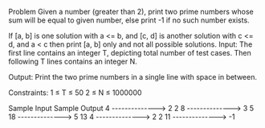 Problem
Given a number (greater than 2), print two prime numbers whose sum will be equal to given number, else print -1 if no such number exists.

If [a, b] is one solution with a <= b, and [c, d] is another solution with c <= d, and a < c then print [a, b] only
and not all possible solutions.
Input:
The first line contains an integer T, depicting total number of test cases. Then following T lines contains an integer N.

Output:
Print the two prime numbers in a single line with space in between.

Constraints:
1 ≤ T ≤ 50
2 ≤ N ≤ 1000000

Sample Input         Sample Output
4       -------------->     2 2
8       -------------->     3 5
18      -------------->     5 13
4       -------------->     2 2
11      -------------->     -1     



